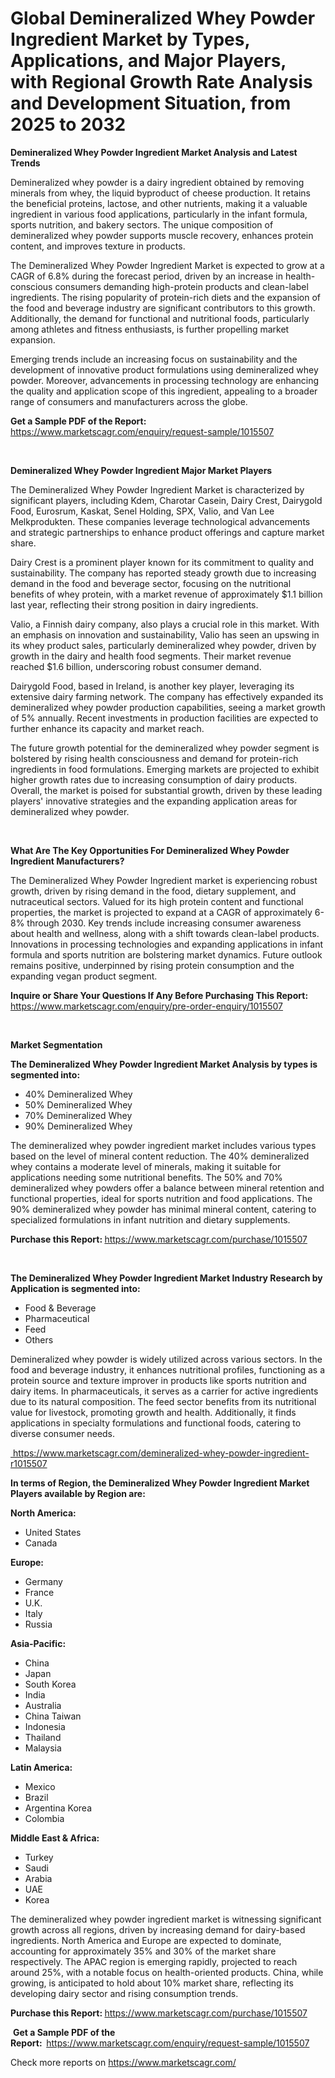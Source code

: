 <p><h1>Global Demineralized Whey Powder Ingredient Market by Types, Applications, and Major Players, with Regional Growth Rate Analysis and Development Situation, from 2025 to 2032</h1></p><p><strong>Demineralized Whey Powder Ingredient Market Analysis and Latest Trends</strong></p>
<p><p>Demineralized whey powder is a dairy ingredient obtained by removing minerals from whey, the liquid byproduct of cheese production. It retains the beneficial proteins, lactose, and other nutrients, making it a valuable ingredient in various food applications, particularly in the infant formula, sports nutrition, and bakery sectors. The unique composition of demineralized whey powder supports muscle recovery, enhances protein content, and improves texture in products.</p><p>The Demineralized Whey Powder Ingredient Market is expected to grow at a CAGR of 6.8% during the forecast period, driven by an increase in health-conscious consumers demanding high-protein products and clean-label ingredients. The rising popularity of protein-rich diets and the expansion of the food and beverage industry are significant contributors to this growth. Additionally, the demand for functional and nutritional foods, particularly among athletes and fitness enthusiasts, is further propelling market expansion.</p><p>Emerging trends include an increasing focus on sustainability and the development of innovative product formulations using demineralized whey powder. Moreover, advancements in processing technology are enhancing the quality and application scope of this ingredient, appealing to a broader range of consumers and manufacturers across the globe.</p></p>
<p><strong>Get a Sample PDF of the Report:&nbsp;</strong> <a href="https://www.marketscagr.com/enquiry/request-sample/1015507?utm_campaign=2110&utm_medium=2&utm_source=Github&utm_content=ia&utm_term=07042025&utm_id=demineralized-whey-powder-ingredient">https://www.marketscagr.com/enquiry/request-sample/1015507</a></p>
<p>&nbsp;</p>
<p><strong>Demineralized Whey Powder Ingredient Major Market Players</strong></p>
<p><p>The Demineralized Whey Powder Ingredient Market is characterized by significant players, including Kdem, Charotar Casein, Dairy Crest, Dairygold Food, Eurosrum, Kaskat, Senel Holding, SPX, Valio, and Van Lee Melkprodukten. These companies leverage technological advancements and strategic partnerships to enhance product offerings and capture market share.</p><p>Dairy Crest is a prominent player known for its commitment to quality and sustainability. The company has reported steady growth due to increasing demand in the food and beverage sector, focusing on the nutritional benefits of whey protein, with a market revenue of approximately $1.1 billion last year, reflecting their strong position in dairy ingredients.</p><p>Valio, a Finnish dairy company, also plays a crucial role in this market. With an emphasis on innovation and sustainability, Valio has seen an upswing in its whey product sales, particularly demineralized whey powder, driven by growth in the dairy and health food segments. Their market revenue reached $1.6 billion, underscoring robust consumer demand.</p><p>Dairygold Food, based in Ireland, is another key player, leveraging its extensive dairy farming network. The company has effectively expanded its demineralized whey powder production capabilities, seeing a market growth of 5% annually. Recent investments in production facilities are expected to further enhance its capacity and market reach.</p><p>The future growth potential for the demineralized whey powder segment is bolstered by rising health consciousness and demand for protein-rich ingredients in food formulations. Emerging markets are projected to exhibit higher growth rates due to increasing consumption of dairy products. Overall, the market is poised for substantial growth, driven by these leading players' innovative strategies and the expanding application areas for demineralized whey powder.</p></p>
<p>&nbsp;</p>
<p><strong>What Are The Key Opportunities For Demineralized Whey Powder Ingredient Manufacturers?</strong></p>
<p><p>The Demineralized Whey Powder Ingredient market is experiencing robust growth, driven by rising demand in the food, dietary supplement, and nutraceutical sectors. Valued for its high protein content and functional properties, the market is projected to expand at a CAGR of approximately 6-8% through 2030. Key trends include increasing consumer awareness about health and wellness, along with a shift towards clean-label products. Innovations in processing technologies and expanding applications in infant formula and sports nutrition are bolstering market dynamics. Future outlook remains positive, underpinned by rising protein consumption and the expanding vegan product segment.</p></p>
<p><strong>Inquire or Share Your Questions If Any Before Purchasing This Report:</strong> <a href="https://www.marketscagr.com/enquiry/pre-order-enquiry/1015507?utm_campaign=2110&utm_medium=2&utm_source=Github&utm_content=ia&utm_term=07042025&utm_id=demineralized-whey-powder-ingredient">https://www.marketscagr.com/enquiry/pre-order-enquiry/1015507</a></p>
<p>&nbsp;</p>
<p><strong>Market Segmentation</strong></p>
<p><strong>The Demineralized Whey Powder Ingredient Market Analysis by types is segmented into:</strong></p>
<p><ul><li>40% Demineralized Whey</li><li>50% Demineralized Whey</li><li>70% Demineralized Whey</li><li>90% Demineralized Whey</li></ul></p>
<p><p>The demineralized whey powder ingredient market includes various types based on the level of mineral content reduction. The 40% demineralized whey contains a moderate level of minerals, making it suitable for applications needing some nutritional benefits. The 50% and 70% demineralized whey powders offer a balance between mineral retention and functional properties, ideal for sports nutrition and food applications. The 90% demineralized whey powder has minimal mineral content, catering to specialized formulations in infant nutrition and dietary supplements.</p></p>
<p><strong>Purchase this Report:&nbsp;</strong><a href="https://www.marketscagr.com/purchase/1015507?utm_campaign=2110&utm_medium=2&utm_source=Github&utm_content=ia&utm_term=07042025&utm_id=demineralized-whey-powder-ingredient">https://www.marketscagr.com/purchase/1015507</a></p>
<p>&nbsp;</p>
<p><strong>The Demineralized Whey Powder Ingredient Market Industry Research by Application is segmented into:</strong></p>
<p><ul><li>Food & Beverage</li><li>Pharmaceutical</li><li>Feed</li><li>Others</li></ul></p>
<p><p>Demineralized whey powder is widely utilized across various sectors. In the food and beverage industry, it enhances nutritional profiles, functioning as a protein source and texture improver in products like sports nutrition and dairy items. In pharmaceuticals, it serves as a carrier for active ingredients due to its natural composition. The feed sector benefits from its nutritional value for livestock, promoting growth and health. Additionally, it finds applications in specialty formulations and functional foods, catering to diverse consumer needs.</p></p>
<p><a href="https://www.marketscagr.com/demineralized-whey-powder-ingredient-r1015507?utm_campaign=2110&utm_medium=2&utm_source=Github&utm_content=ia&utm_term=07042025&utm_id=demineralized-whey-powder-ingredient">&nbsp;https://www.marketscagr.com/demineralized-whey-powder-ingredient-r1015507</a></p>
<p><strong>In terms of Region, the Demineralized Whey Powder Ingredient Market Players available by Region are:</strong></p>
<p>
    <p> <strong> North America: </strong>
        <ul>
            <li>United States</li>
            <li>Canada</li>
        </ul>
        </p> 
    <p> <strong> Europe: </strong>
        <ul>
            <li>Germany</li>
            <li>France</li>
            <li>U.K.</li>
            <li>Italy</li>
            <li>Russia</li>
        </ul>
        </p> 
    <p> <strong> Asia-Pacific: </strong>
        <ul>
            <li>China</li>
            <li>Japan</li>
            <li>South Korea</li>
            <li>India</li>
            <li>Australia</li>
            <li>China Taiwan</li>
            <li>Indonesia</li>
            <li>Thailand</li>
            <li>Malaysia</li>
        </ul>
        </p> 
    <p> <strong> Latin America: </strong>
        <ul>
            <li>Mexico</li>
            <li>Brazil</li>
            <li>Argentina Korea</li>
            <li>Colombia</li>
        </ul>
        </p> 
    <p> <strong> Middle East & Africa: </strong>
        <ul>
            <li>Turkey</li>
            <li>Saudi</li>
            <li>Arabia</li>
            <li>UAE</li>
            <li>Korea</li>
        </ul>
    </p>
    </p>
<p><p>The demineralized whey powder ingredient market is witnessing significant growth across all regions, driven by increasing demand for dairy-based ingredients. North America and Europe are expected to dominate, accounting for approximately 35% and 30% of the market share respectively. The APAC region is emerging rapidly, projected to reach around 25%, with a notable focus on health-oriented products. China, while growing, is anticipated to hold about 10% market share, reflecting its developing dairy sector and rising consumption trends.</p></p>
<p><strong>Purchase this Report: </strong><a href="https://www.marketscagr.com/purchase/1015507?utm_campaign=2110&utm_medium=2&utm_source=Github&utm_content=ia&utm_term=07042025&utm_id=demineralized-whey-powder-ingredient">https://www.marketscagr.com/purchase/1015507</a></p>
<p>&nbsp;<strong>Get a Sample PDF of the Report:&nbsp;&nbsp;</strong><a href="https://www.marketscagr.com/enquiry/request-sample/1015507?utm_campaign=2110&utm_medium=2&utm_source=Github&utm_content=ia&utm_term=07042025&utm_id=demineralized-whey-powder-ingredient">https://www.marketscagr.com/enquiry/request-sample/1015507</a></p>
<p><strong></strong></p>
<p>Check more reports on <a href="https://www.marketscagr.com/?utm_campaign=2110&utm_medium=2&utm_source=Github&utm_content=ia&utm_term=07042025&utm_id=demineralized-whey-powder-ingredient">https://www.marketscagr.com/</a></p>